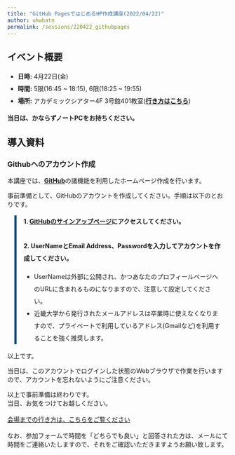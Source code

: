 ```yaml
---
title: "GitHub PagesではじめるHP作成講座(2022/04/22)"
author: ukwhatn 
permalink: /sessions/220422_githubpages
---
```


## イベント概要

<ul style="line-height: 2">
    <li><span style="font-weight:bold">日時:</span> 4月22日(金)</li>
    <li><span style="font-weight:bold">時間:</span> 5限(16:45 ~ 18:15), 6限(18:25 ~ 19:55)</li>
    <li><span style="font-weight:bold">場所:</span> アカデミックシアター4F 3号館401教室(<a href="/guide/route/3-401" style="font-weight:bold" target="_blank">行き方はこちら</a>)</li>
</ul>

<span style="font-weight:bold">当日は、かならずノートPCをお持ちください。</span>

## 導入資料

### Githubへのアカウント作成

本講座では、<a href="https://github.co.jp/" style="font-weight:bold" target="_blank">GitHub</a>の諸機能を利用したホームページ作成を行います。

事前準備として、GitHubのアカウントを作成してください。手順は以下のとおりです。

<div style="margin: 1rem;padding-left:1rem;line-height: 2;border-left: solid 5px #004F7F;">
<span style="font-weight:bold">1. <a href="https://github.com/join" target="_blank">GitHubのサインアップページ</a>にアクセスしてください。</span><br>
<br>
<span style="font-weight:bold">2. UserNameとEmail Address、Passwordを入力してアカウントを作成してください。</span>
<ul>
<li>UserNameは外部に公開され、かつあなたのプロフィールページへのURLに含まれるものになりますので、注意して設定してください。</li>
<li>近畿大学から発行されたメールアドレスは卒業時に使えなくなりますので、プライベートで利用しているアドレス(Gmailなど)を利用することを強く推奨します。</li>
</ul>
</div>

以上です。

当日は、このアカウントでログインした状態のWebブラウザで作業を行いますので、アカウントを忘れないようにご注意ください。


以上で事前準備は終わりです。<br>
当日、お気をつけてお越しください。<br>
<br>
<a href="/guide/route/3-401">会場までの行き方は、こちらをご覧ください</a><br>
<br>
なお、参加フォームで時間を「どちらでも良い」と回答された方は、メールにて時間をご連絡いたしますので、それをご確認いただきますようお願い致します。

